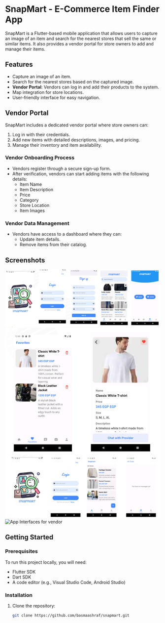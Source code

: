 # SnapMart - E-Commerce Item Finder App


SnapMart is a Flutter-based mobile application that allows users to capture an image of an item and search for the nearest stores that sell the same or similar items. It also provides a vendor portal for store owners to add and manage their items.

## Features
- Capture an image of an item.
- Search for the nearest stores based on the captured image.
- **Vendor Portal**: Vendors can log in and add their products to the system.
- Map integration for store locations.
- User-friendly interface for easy navigation.

## Vendor Portal
SnapMart includes a dedicated vendor portal where store owners can:
1. Log in with their credentials.
2. Add new items with detailed descriptions, images, and pricing.
3. Manage their inventory and item availability.

### Vendor Onboarding Process
- Vendors register through a secure sign-up form.
- After verification, vendors can start adding items with the following details:
  - Item Name
  - Item Description
  - Price
  - Category
  - Store Location
  - Item Images

### Vendor Data Management
- Vendors have access to a dashboard where they can:
  - Update item details.
  - Remove items from their catalog.
 

## Screenshots
![App Interfaces for user ](https://github.com/Basmaaashraf/Graduation-Project/blob/master/Screenshot%202024-10-12%20144433.png)
![App Interfaces for user](https://github.com/Basmaaashraf/Graduation-Project/blob/master/Screenshot%202024-10-12%20144539.png)
![App Interfaces for vendor](https://github.com/Basmaaashraf/Graduation-Project/blob/master/Screenshot%202024-10-12%20144602.png)
![App Interfaces for vendor](https://github.com/Basmaaashraf/snapmart/blob/main/Screenshot%202024-10-12%20144621.png)

## Getting Started

### Prerequisites
To run this project locally, you will need:
- Flutter SDK
- Dart SDK
- A code editor (e.g., Visual Studio Code, Android Studio)

### Installation

1. Clone the repository:
   ```bash
   git clone https://github.com/basmaashraf/snapmart.git
